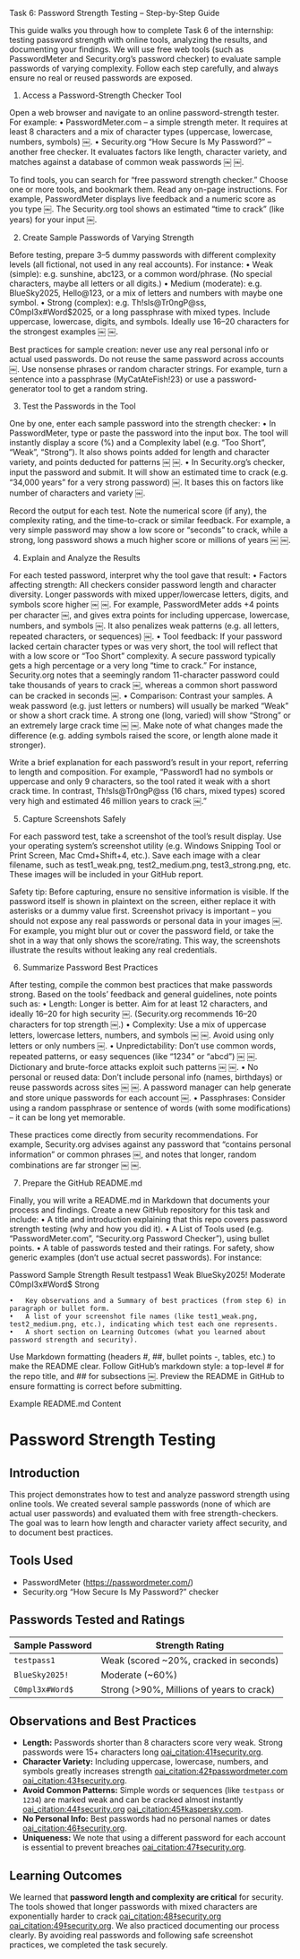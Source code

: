 Task 6: Password Strength Testing – Step-by-Step Guide

This guide walks you through how to complete Task 6 of the internship: testing password strength with online tools, analyzing the results, and documenting your findings. We will use free web tools (such as PasswordMeter and Security.org’s password checker) to evaluate sample passwords of varying complexity. Follow each step carefully, and always ensure no real or reused passwords are exposed.

1. Access a Password-Strength Checker Tool

Open a web browser and navigate to an online password-strength tester. For example:
	•	PasswordMeter.com – a simple strength meter. It requires at least 8 characters and a mix of character types (uppercase, lowercase, numbers, symbols) ￼.
	•	Security.org “How Secure Is My Password?” – another free checker. It evaluates factors like length, character variety, and matches against a database of common weak passwords ￼ ￼.

To find tools, you can search for “free password strength checker.” Choose one or more tools, and bookmark them. Read any on-page instructions. For example, PasswordMeter displays live feedback and a numeric score as you type ￼. The Security.org tool shows an estimated “time to crack” (like years) for your input ￼.

2. Create Sample Passwords of Varying Strength

Before testing, prepare 3–5 dummy passwords with different complexity levels (all fictional, not used in any real accounts). For instance:
	•	Weak (simple): e.g. sunshine, abc123, or a common word/phrase. (No special characters, maybe all letters or all digits.)
	•	Medium (moderate): e.g. BlueSky2025, Hello@123, or a mix of letters and numbers with maybe one symbol.
	•	Strong (complex): e.g. Th!sIs@Tr0ngP@ss, C0mpl3x#Word$2025, or a long passphrase with mixed types. Include uppercase, lowercase, digits, and symbols. Ideally use 16–20 characters for the strongest examples ￼ ￼.

Best practices for sample creation: never use any real personal info or actual used passwords. Do not reuse the same password across accounts ￼. Use nonsense phrases or random character strings. For example, turn a sentence into a passphrase (MyCatAteFish!23) or use a password-generator tool to get a random string.

3. Test the Passwords in the Tool

One by one, enter each sample password into the strength checker:
	•	In PasswordMeter, type or paste the password into the input box. The tool will instantly display a score (%) and a Complexity label (e.g. “Too Short”, “Weak”, “Strong”). It also shows points added for length and character variety, and points deducted for patterns ￼ ￼.
	•	In Security.org’s checker, input the password and submit. It will show an estimated time to crack (e.g. “34,000 years” for a very strong password) ￼. It bases this on factors like number of characters and variety ￼.

Record the output for each test. Note the numerical score (if any), the complexity rating, and the time-to-crack or similar feedback. For example, a very simple password may show a low score or “seconds” to crack, while a strong, long password shows a much higher score or millions of years ￼ ￼.

4. Explain and Analyze the Results

For each tested password, interpret why the tool gave that result:
	•	Factors affecting strength: All checkers consider password length and character diversity. Longer passwords with mixed upper/lowercase letters, digits, and symbols score higher ￼ ￼. For example, PasswordMeter adds +4 points per character ￼, and gives extra points for including uppercase, lowercase, numbers, and symbols ￼. It also penalizes weak patterns (e.g. all letters, repeated characters, or sequences) ￼.
	•	Tool feedback: If your password lacked certain character types or was very short, the tool will reflect that with a low score or “Too Short” complexity. A secure password typically gets a high percentage or a very long “time to crack.” For instance, Security.org notes that a seemingly random 11-character password could take thousands of years to crack ￼, whereas a common short password can be cracked in seconds ￼.
	•	Comparison: Contrast your samples. A weak password (e.g. just letters or numbers) will usually be marked “Weak” or show a short crack time. A strong one (long, varied) will show “Strong” or an extremely large crack time ￼ ￼. Make note of what changes made the difference (e.g. adding symbols raised the score, or length alone made it stronger).

Write a brief explanation for each password’s result in your report, referring to length and composition. For example, “Password1 had no symbols or uppercase and only 9 characters, so the tool rated it weak with a short crack time. In contrast, Th!sIs@Tr0ngP@ss (16 chars, mixed types) scored very high and estimated 46 million years to crack ￼.”

5. Capture Screenshots Safely

For each password test, take a screenshot of the tool’s result display. Use your operating system’s screenshot utility (e.g. Windows Snipping Tool or Print Screen, Mac Cmd+Shift+4, etc.). Save each image with a clear filename, such as test1_weak.png, test2_medium.png, test3_strong.png, etc. These images will be included in your GitHub report.

Safety tip: Before capturing, ensure no sensitive information is visible. If the password itself is shown in plaintext on the screen, either replace it with asterisks or a dummy value first. Screenshot privacy is important – you should not expose any real passwords or personal data in your images ￼. For example, you might blur out or cover the password field, or take the shot in a way that only shows the score/rating. This way, the screenshots illustrate the results without leaking any real credentials.

6. Summarize Password Best Practices

After testing, compile the common best practices that make passwords strong. Based on the tools’ feedback and general guidelines, note points such as:
	•	Length: Longer is better. Aim for at least 12 characters, and ideally 16–20 for high security ￼. (Security.org recommends 16–20 characters for top strength ￼.)
	•	Complexity: Use a mix of uppercase letters, lowercase letters, numbers, and symbols ￼ ￼. Avoid using only letters or only numbers ￼.
	•	Unpredictability: Don’t use common words, repeated patterns, or easy sequences (like “1234” or “abcd”) ￼ ￼. Dictionary and brute-force attacks exploit such patterns ￼ ￼.
	•	No personal or reused data: Don’t include personal info (names, birthdays) or reuse passwords across sites ￼ ￼. A password manager can help generate and store unique passwords for each account ￼.
	•	Passphrases: Consider using a random passphrase or sentence of words (with some modifications) – it can be long yet memorable.

These practices come directly from security recommendations. For example, Security.org advises against any password that “contains personal information” or common phrases ￼, and notes that longer, random combinations are far stronger ￼ ￼.

7. Prepare the GitHub README.md

Finally, you will write a README.md in Markdown that documents your process and findings. Create a new GitHub repository for this task and include:
	•	A title and introduction explaining that this repo covers password strength testing (why and how you did it).
	•	A List of Tools used (e.g. “PasswordMeter.com”, “Security.org Password Checker”), using bullet points.
	•	A table of passwords tested and their ratings. For safety, show generic examples (don’t use actual secret passwords). For instance:

Password Sample	Strength Result
testpass1	Weak
BlueSky2025!	Moderate
C0mpl3x#Word$	Strong


	•	Key observations and a Summary of best practices (from step 6) in paragraph or bullet form.
	•	A list of your screenshot file names (like test1_weak.png, test2_medium.png, etc.), indicating which test each one represents.
	•	A short section on Learning Outcomes (what you learned about password strength and security).

Use Markdown formatting (headers #, ##, bullet points -, tables, etc.) to make the README clear. Follow GitHub’s markdown style: a top-level # for the repo title, and ## for subsections ￼. Preview the README in GitHub to ensure formatting is correct before submitting.

Example README.md Content

# Password Strength Testing

## Introduction
This project demonstrates how to test and analyze password strength using online tools. We created several sample passwords (none of which are actual user passwords) and evaluated them with free strength-checkers. The goal was to learn how length and character variety affect security, and to document best practices.

## Tools Used
- PasswordMeter (https://passwordmeter.com/)
- Security.org “How Secure Is My Password?” checker

## Passwords Tested and Ratings
| Sample Password   | Strength Rating           |
|-------------------|---------------------------|
| `testpass1`       | Weak (scored ~20%, cracked in seconds) |
| `BlueSky2025!`    | Moderate (~60%)           |
| `C0mpl3x#Word$`   | Strong (>90%,  Millions of years to crack) |

## Observations and Best Practices
- **Length:** Passwords shorter than 8 characters score very weak. Strong passwords were 15+ characters long [oai_citation:41‡security.org](https://www.security.org/how-secure-is-my-password/#:~:text=An%20example%20of%20a%20secure,46%20million%20years%20to%20crack).  
- **Character Variety:** Including uppercase, lowercase, numbers, and symbols greatly increases strength [oai_citation:42‡passwordmeter.com](https://passwordmeter.com/#:~:text=Number%20of%20Characters%20Flat%20%2B%28n) [oai_citation:43‡security.org](https://www.security.org/how-secure-is-my-password/#:~:text=,characters%2C%20with%20unique%20combinations%20instead).  
- **Avoid Common Patterns:** Simple words or sequences (like `testpass` or `1234`) are marked weak and can be cracked almost instantly [oai_citation:44‡security.org](https://www.security.org/how-secure-is-my-password/#:~:text=,most%20common%20passwords) [oai_citation:45‡kaspersky.com](https://www.kaspersky.com/resource-center/definitions/what-is-a-dictionary-attack#:~:text=Dictionary%20attacks%3A%20A%20definition).  
- **No Personal Info:** Best passwords had no personal names or dates [oai_citation:46‡security.org](https://www.security.org/how-secure-is-my-password/#:~:text=,same%20letter%20or%20number%20repeated). 
- **Uniqueness:** We note that using a different password for each account is essential to prevent breaches [oai_citation:47‡security.org](https://www.security.org/how-secure-is-my-password/#:~:text=,ABCD%2C%201234%2C%20etc).
  

## Learning Outcomes
We learned that **password length and complexity are critical** for security. The tools showed that longer passwords with mixed characters are exponentially harder to crack [oai_citation:48‡security.org](https://www.security.org/how-secure-is-my-password/#:~:text=An%20example%20of%20a%20secure,46%20million%20years%20to%20crack) [oai_citation:49‡security.org](https://www.security.org/how-secure-is-my-password/#:~:text=Using%20these%20factors%2C%20the%20tool,computer%2034%2C000%20years%20to%20crack). We also practiced documenting our process clearly. By avoiding real passwords and following safe screenshot practices, we completed the task securely.  
